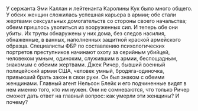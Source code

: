 <!--2025-02-16 12:32:04-->
У сержанта Эми Каллан и лейтенанта Каролины Кук было много общего.
У обеих женщин сложилась успешная карьера в армии; обе стали жертвами сексуальных домогательств со стороны своего начальства; обеим пришлось уволиться из вооруженных сил.
И теперь обе они убиты.
Их трупы обнаружены у них дома, без следов насилия, обнаженные, в ванных, наполненных защитной краской армейского образца. Специалисты ФБР по составлению психологических портретов преступников начинают охоту за серийным убийцей, человеком умным, одиноким, служившим в армии, беспощадным, знакомым с обеими жертвами.
Джек Ричер, бывший военный полицейский армии США, человек умный, бродяга-одиночка, привыкший брать закон в свои руки. Он был знаком с обеими женщинами. Главный агент Нельсон Блейк и его подчиненные видят в нем именно того, кто им нужен. Они не сомневаются, что только Ричер сможет дать ответ на главный вопрос: как умерли эти женщины? И почему?